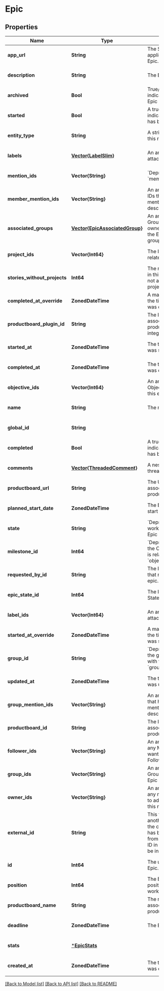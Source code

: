 # Epic


## Properties
Name | Type | Description | Notes
------------ | ------------- | ------------- | -------------
**app_url** | **String** | The Shortcut application url for the Epic. | [default to nothing]
**description** | **String** | The Epic&#39;s description. | [default to nothing]
**archived** | **Bool** | True/false boolean that indicates whether the Epic is archived or not. | [default to nothing]
**started** | **Bool** | A true/false boolean indicating if the Epic has been started. | [default to nothing]
**entity_type** | **String** | A string description of this resource. | [default to nothing]
**labels** | [**Vector{LabelSlim}**](LabelSlim.md) | An array of Labels attached to the Epic. | [default to nothing]
**mention_ids** | **Vector{String}** | &#x60;Deprecated:&#x60; use &#x60;member_mention_ids&#x60;. | [default to nothing]
**member_mention_ids** | **Vector{String}** | An array of Member IDs that have been mentioned in the Epic description. | [default to nothing]
**associated_groups** | [**Vector{EpicAssociatedGroup}**](EpicAssociatedGroup.md) | An array containing Group IDs and Group-owned story counts for the Epic&#39;s associated groups. | [default to nothing]
**project_ids** | **Vector{Int64}** | The IDs of Projects related to this Epic. | [default to nothing]
**stories_without_projects** | **Int64** | The number of stories in this epic which are not associated with a project. | [default to nothing]
**completed_at_override** | **ZonedDateTime** | A manual override for the time/date the Epic was completed. | [default to nothing]
**productboard_plugin_id** | **String** | The ID of the associated productboard integration. | [default to nothing]
**started_at** | **ZonedDateTime** | The time/date the Epic was started. | [default to nothing]
**completed_at** | **ZonedDateTime** | The time/date the Epic was completed. | [default to nothing]
**objective_ids** | **Vector{Int64}** | An array of IDs for Objectives to which this epic is related. | [default to nothing]
**name** | **String** | The name of the Epic. | [default to nothing]
**global_id** | **String** |  | [default to nothing]
**completed** | **Bool** | A true/false boolean indicating if the Epic has been completed. | [default to nothing]
**comments** | [**Vector{ThreadedComment}**](ThreadedComment.md) | A nested array of threaded comments. | [default to nothing]
**productboard_url** | **String** | The URL of the associated productboard feature. | [default to nothing]
**planned_start_date** | **ZonedDateTime** | The Epic&#39;s planned start date. | [default to nothing]
**state** | **String** | &#x60;Deprecated&#x60; The workflow state that the Epic is in. | [default to nothing]
**milestone_id** | **Int64** | &#x60;Deprecated&#x60; The ID of the Objective this Epic is related to. Use &#x60;objective_ids&#x60;. | [default to nothing]
**requested_by_id** | **String** | The ID of the Member that requested the epic. | [default to nothing]
**epic_state_id** | **Int64** | The ID of the Epic State. | [default to nothing]
**label_ids** | **Vector{Int64}** | An array of Label ids attached to the Epic. | [default to nothing]
**started_at_override** | **ZonedDateTime** | A manual override for the time/date the Epic was started. | [default to nothing]
**group_id** | **String** | &#x60;Deprecated&#x60; The ID of the group to associate with the epic. Use &#x60;group_ids&#x60;. | [default to nothing]
**updated_at** | **ZonedDateTime** | The time/date the Epic was updated. | [default to nothing]
**group_mention_ids** | **Vector{String}** | An array of Group IDs that have been mentioned in the Epic description. | [default to nothing]
**productboard_id** | **String** | The ID of the associated productboard feature. | [default to nothing]
**follower_ids** | **Vector{String}** | An array of UUIDs for any Members you want to add as Followers on this Epic. | [default to nothing]
**group_ids** | **Vector{String}** | An array of UUIDS for Groups to which this Epic is related. | [default to nothing]
**owner_ids** | **Vector{String}** | An array of UUIDs for any members you want to add as Owners on this new Epic. | [default to nothing]
**external_id** | **String** | This field can be set to another unique ID. In the case that the Epic has been imported from another tool, the ID in the other tool can be indicated here. | [default to nothing]
**id** | **Int64** | The unique ID of the Epic. | [default to nothing]
**position** | **Int64** | The Epic&#39;s relative position in the Epic workflow state. | [default to nothing]
**productboard_name** | **String** | The name of the associated productboard feature. | [default to nothing]
**deadline** | **ZonedDateTime** | The Epic&#39;s deadline. | [default to nothing]
**stats** | [***EpicStats**](EpicStats.md) |  | [default to nothing]
**created_at** | **ZonedDateTime** | The time/date the Epic was created. | [default to nothing]


[[Back to Model list]](../README.md#models) [[Back to API list]](../README.md#api-endpoints) [[Back to README]](../README.md)


